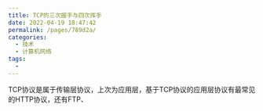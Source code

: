 ```yaml
---
title: TCP的三次握手与四次挥手
date: 2022-04-19 18:47:42
permalink: /pages/789d2a/
categories:
  - 技术
  - 计算机网络
tags:
  - 
---
```

TCP协议是属于传输层协议，上次为应用层，基于TCP协议的应用层协议有最常见的HTTP协议，还有FTP、